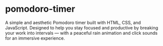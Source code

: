 # pomodoro-timer
A simple and aesthetic Pomodoro timer built with HTML, CSS, and JavaScript. Designed to help you stay focused and productive by breaking your work into intervals — with a peaceful rain animation and click sounds for an immersive experience.
